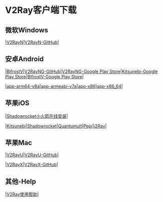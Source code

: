 # V2Ray客户端下载

## 微软Windows

|[V2RayN](https://github.com/V2Server/V2Ray/raw/master/v2rayN-Core.zip)|[V2RayN-GitHub](https://github.com/2dust/v2rayN/releases)|

## 安卓Android

|[BifrostV](https://github.com/V2Server/V2Ray/raw/master/bifrostv-v0.6.8.apk)|[V2RayNG-GitHub](https://github.com/2dust/v2rayNG/releases)|[V2RayNG-Google Play Store](https://play.google.com/store/apps/details?id=com.v2ray.ang)|[Kitsunebi-Google Play Store](https://play.google.com/store/apps/details?id=fun.kitsunebi.kitsunebi4android&hl=en_US)|[BifrostV-Google Play Store](https://play.google.com/store/apps/details?id=com.github.dawndiy.bifrostv)|

|[app-arm64-v8a](https://github.com/V2Server/V2Ray/raw/master/app-arm64-v8a-release.apk)|[app-armeabi-v7a](https://github.com/V2Server/V2Ray/raw/master/app-armeabi-v7a-release.apk)|[app-x86](https://github.com/V2Server/V2Ray/raw/master/app-x86-release.apk)|[app-x86_64](https://github.com/V2Server/V2Ray/raw/master/app-x86_64-release.apk)|

## 苹果iOS

|[Shadowrocket小火箭在线安装](https://v2server.github.io/ios/)|

|[Kitsunebi](https://itunes.apple.com/us/app/kitsunebi-proxy-utility/id1446584073?mt=8)|[Shadowrocket](https://itunes.apple.com/us/app/shadowrocket/id932747118?mt=8)|[Quantumult](https://itunes.apple.com/us/app/quantumult/id1252015438?mt=8)|[Pepi](https://itunes.apple.com/us/app/pepi/id1283082051?mt=8)|[i2Ray](https://itunes.apple.com/us/app/i2ray/id1445270056?mt=8)|

## 苹果Mac

|[V2RayU](https://github.com/V2Server/V2Ray/raw/master/V2rayU-1.4.1.dmg)|[V2RayU-GitHub](https://github.com/yanue/V2rayU/releases)|

|[V2RayX](https://github.com/V2Server/V2Ray/raw/master/V2RayX.app.zip)|[V2RayX-GitHub](https://github.com/Cenmrev/V2RayX/releases)|

## 其他-Help

|[V2Ray使用帮助](https://v2server.github.io/Help/)|

